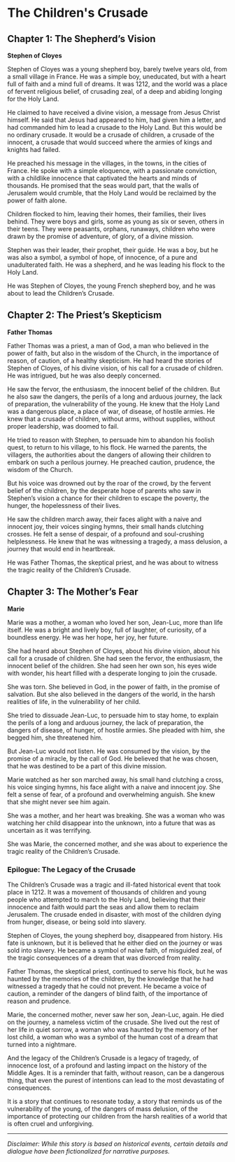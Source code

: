 
# The Children's Crusade

## Chapter 1: The Shepherd’s Vision

**Stephen of Cloyes**

Stephen of Cloyes was a young shepherd boy, barely twelve years old, from a small village in France. He was a simple boy, uneducated, but with a heart full of faith and a mind full of dreams. It was 1212, and the world was a place of fervent religious belief, of crusading zeal, of a deep and abiding longing for the Holy Land.

He claimed to have received a divine vision, a message from Jesus Christ himself. He said that Jesus had appeared to him, had given him a letter, and had commanded him to lead a crusade to the Holy Land. But this would be no ordinary crusade. It would be a crusade of children, a crusade of the innocent, a crusade that would succeed where the armies of kings and knights had failed.

He preached his message in the villages, in the towns, in the cities of France. He spoke with a simple eloquence, with a passionate conviction, with a childlike innocence that captivated the hearts and minds of thousands. He promised that the seas would part, that the walls of Jerusalem would crumble, that the Holy Land would be reclaimed by the power of faith alone.

Children flocked to him, leaving their homes, their families, their lives behind. They were boys and girls, some as young as six or seven, others in their teens. They were peasants, orphans, runaways, children who were drawn by the promise of adventure, of glory, of a divine mission.

Stephen was their leader, their prophet, their guide. He was a boy, but he was also a symbol, a symbol of hope, of innocence, of a pure and unadulterated faith. He was a shepherd, and he was leading his flock to the Holy Land.

He was Stephen of Cloyes, the young French shepherd boy, and he was about to lead the Children’s Crusade.

## Chapter 2: The Priest’s Skepticism

**Father Thomas**

Father Thomas was a priest, a man of God, a man who believed in the power of faith, but also in the wisdom of the Church, in the importance of reason, of caution, of a healthy skepticism. He had heard the stories of Stephen of Cloyes, of his divine vision, of his call for a crusade of children. He was intrigued, but he was also deeply concerned.

He saw the fervor, the enthusiasm, the innocent belief of the children. But he also saw the dangers, the perils of a long and arduous journey, the lack of preparation, the vulnerability of the young. He knew that the Holy Land was a dangerous place, a place of war, of disease, of hostile armies. He knew that a crusade of children, without arms, without supplies, without proper leadership, was doomed to fail.

He tried to reason with Stephen, to persuade him to abandon his foolish quest, to return to his village, to his flock. He warned the parents, the villagers, the authorities about the dangers of allowing their children to embark on such a perilous journey. He preached caution, prudence, the wisdom of the Church.

But his voice was drowned out by the roar of the crowd, by the fervent belief of the children, by the desperate hope of parents who saw in Stephen’s vision a chance for their children to escape the poverty, the hunger, the hopelessness of their lives.

He saw the children march away, their faces alight with a naive and innocent joy, their voices singing hymns, their small hands clutching crosses. He felt a sense of despair, of a profound and soul-crushing helplessness. He knew that he was witnessing a tragedy, a mass delusion, a journey that would end in heartbreak.

He was Father Thomas, the skeptical priest, and he was about to witness the tragic reality of the Children’s Crusade.

## Chapter 3: The Mother’s Fear

**Marie**

Marie was a mother, a woman who loved her son, Jean-Luc, more than life itself. He was a bright and lively boy, full of laughter, of curiosity, of a boundless energy. He was her hope, her joy, her future.

She had heard about Stephen of Cloyes, about his divine vision, about his call for a crusade of children. She had seen the fervor, the enthusiasm, the innocent belief of the children. She had seen her own son, his eyes wide with wonder, his heart filled with a desperate longing to join the crusade.

She was torn. She believed in God, in the power of faith, in the promise of salvation. But she also believed in the dangers of the world, in the harsh realities of life, in the vulnerability of her child.

She tried to dissuade Jean-Luc, to persuade him to stay home, to explain the perils of a long and arduous journey, the lack of preparation, the dangers of disease, of hunger, of hostile armies. She pleaded with him, she begged him, she threatened him.

But Jean-Luc would not listen. He was consumed by the vision, by the promise of a miracle, by the call of God. He believed that he was chosen, that he was destined to be a part of this divine mission.

Marie watched as her son marched away, his small hand clutching a cross, his voice singing hymns, his face alight with a naive and innocent joy. She felt a sense of fear, of a profound and overwhelming anguish. She knew that she might never see him again.

She was a mother, and her heart was breaking. She was a woman who was watching her child disappear into the unknown, into a future that was as uncertain as it was terrifying.

She was Marie, the concerned mother, and she was about to experience the tragic reality of the Children’s Crusade.

### Epilogue: The Legacy of the Crusade

The Children’s Crusade was a tragic and ill-fated historical event that took place in 1212. It was a movement of thousands of children and young people who attempted to march to the Holy Land, believing that their innocence and faith would part the seas and allow them to reclaim Jerusalem. The crusade ended in disaster, with most of the children dying from hunger, disease, or being sold into slavery.

Stephen of Cloyes, the young shepherd boy, disappeared from history. His fate is unknown, but it is believed that he either died on the journey or was sold into slavery. He became a symbol of naive faith, of misguided zeal, of the tragic consequences of a dream that was divorced from reality.

Father Thomas, the skeptical priest, continued to serve his flock, but he was haunted by the memories of the children, by the knowledge that he had witnessed a tragedy that he could not prevent. He became a voice of caution, a reminder of the dangers of blind faith, of the importance of reason and prudence.

Marie, the concerned mother, never saw her son, Jean-Luc, again. He died on the journey, a nameless victim of the crusade. She lived out the rest of her life in quiet sorrow, a woman who was haunted by the memory of her lost child, a woman who was a symbol of the human cost of a dream that turned into a nightmare.

And the legacy of the Children’s Crusade is a legacy of tragedy, of innocence lost, of a profound and lasting impact on the history of the Middle Ages. It is a reminder that faith, without reason, can be a dangerous thing, that even the purest of intentions can lead to the most devastating of consequences.

It is a story that continues to resonate today, a story that reminds us of the vulnerability of the young, of the dangers of mass delusion, of the importance of protecting our children from the harsh realities of a world that is often cruel and unforgiving.

***

*Disclaimer: While this story is based on historical events, certain details and dialogue have been fictionalized for narrative purposes.*